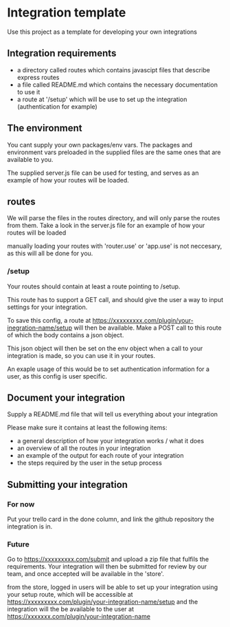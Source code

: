 # Integration template

Use this project as a template for developing your own integrations

## Integration requirements
- a directory called routes which contains javascipt files that describe express routes
- a file called README.md which contains the necessary documentation to use it
- a route at '/setup' which will be use to set up the integration (authentication for example)

## The environment
You cant supply your own packages/env vars. 
The packages and environment vars preloaded in the supplied files are the same ones that are available to you.

The supplied server.js file can be used for testing, and serves as an example of how your routes will be loaded.

## routes
We will parse the files in the routes directory, and will only parse the routes from them.
Take a look in the server.js file for an example of how your routes will be loaded

manually loading your routes with 'router.use' or 'app.use' is not neccesary, as this will all be done for you.

### /setup
Your routes should contain at least a route pointing to /setup. 

This route has to support a GET call, and should give the user a way to input settings for your integration.

To save this config, a route at https://xxxxxxxxx.com/plugin/your-inegration-name/setup will then be available. 
Make a POST call to this route of which the body contains a json object.

This json object will then be set on the env object when a call to your integration is made,
so you can use it in your routes.

An exaple usage of this would be to set authentication information for a user, as this config is 
user specific.

## Document your integration
Supply a README.md file that will tell us everything about your integration

Please make sure it contains at least the following items:
- a general description of how your integration works / what it does
- an overview of all the routes in your integration
- an example of the output for each route of your integration
- the steps required by the user in the setup process

## Submitting your integration

### For now
Put your trello card in the done column, and link the github repository the integration is in.

### Future
Go to https://xxxxxxxxx.com/submit and upload a zip file that fulfils the requirements.
Your integration will then be submitted for review by our team, 
and once accepted will be available in the 'store'.

from the store, logged in users will be able to set up your integration using your setup route, 
which will be accessible at https://xxxxxxxxx.com/plugin/your-integration-name/setup
and the integration will the be available to the user at https://xxxxxxx.com/plugin/your-integration-name